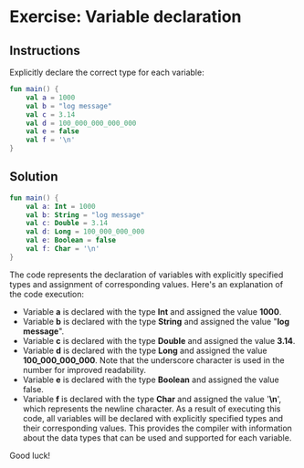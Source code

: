 # Exercise: Variable declaration

## Instructions

Explicitly declare the correct type for each variable:

```kotlin
fun main() {
    val a = 1000
    val b = "log message"
    val c = 3.14
    val d = 100_000_000_000_000
    val e = false
    val f = '\n'
}
```
## Solution
```kotlin
fun main() {
    val a: Int = 1000
    val b: String = "log message"
    val c: Double = 3.14
    val d: Long = 100_000_000_000
    val e: Boolean = false
    val f: Char = '\n'
}
```
The code represents the declaration of variables with explicitly specified types and assignment of corresponding values. Here's an explanation of the code execution:

- Variable **a** is declared with the type **Int** and assigned the value **1000**.
- Variable **b** is declared with the type **String** and assigned the value "**log message**".
- Variable **c** is declared with the type **Double** and assigned the value **3.14**.
- Variable **d** is declared with the type **Long** and assigned the value **100_000_000_000**. Note that the underscore character is used in the number for improved readability.
- Variable **e** is declared with the type **Boolean** and assigned the value false.
- Variable **f** is declared with the type **Char** and assigned the value '**\n**', which represents the newline character.
As a result of executing this code, all variables will be declared with explicitly specified types and their corresponding values. This provides the compiler with information about the data types that can be used and supported for each variable.

Good luck!